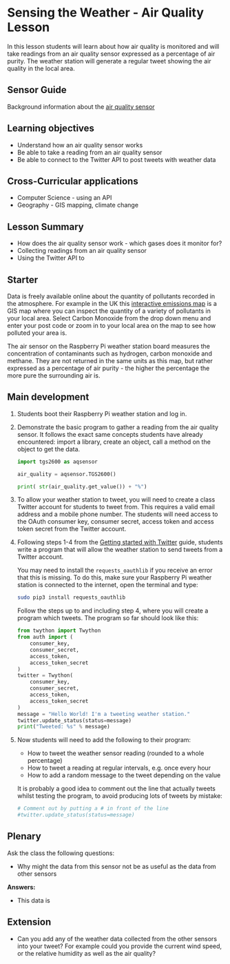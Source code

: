 #  Sensing the Weather - Air Quality Lesson

In this lesson students will learn about how air quality is monitored and will take readings from an air quality sensor expressed as a percentage of air purity. The weather station will generate a regular tweet showing the air quality in the local area.

## Sensor Guide

Background information about the [air quality sensor](about.md)

## Learning objectives

- Understand how an air quality sensor works
- Be able to take a reading from an air quality sensor
- Be able to connect to the Twitter API to post tweets with weather data

## Cross-Curricular applications

- Computer Science - using an API 
- Geography - GIS mapping, climate change


## Lesson Summary

- How does the air quality sensor work - which gases does it monitor for?
- Collecting readings from an air quality sensor
- Using the Twitter API to 

## Starter

Data is freely available online about the quantity of pollutants recorded in the atmosphere. For example in the UK this [interactive emissions map](http://naei.defra.gov.uk/data/gis-mapping) is a GIS map where you can inspect the quantity of a variety of pollutants in your local area. Select Carbon Monoxide from the drop down menu and enter your post code or zoom in to your local area on the map to see how polluted your area is. 

The air sensor on the Raspberry Pi weather station board measures the concentration of contaminants such as hydrogen, carbon monoxide and methane. They are not returned in the same units as this map, but rather expressed as a percentage of air purity - the higher the percentage the more pure the surrounding air is.

## Main development

1. Students boot their Raspberry Pi weather station and log in.

1. Demonstrate the basic program to gather a reading from the air quality sensor. It follows the exact same concepts students have already encountered: import a library, create an object, call a method on the object to get the data.

	```python
	import tgs2600 as aqsensor

	air_quality = aqsensor.TGS2600()

	print( str(air_quality.get_value()) + "%")
	```

1. To allow your weather station to tweet, you will need to create a class Twitter account for students to tweet from. This requires a valid email address and a mobile phone number. The students will need access to the OAuth consumer key, consumer secret, access token and access token secret from the Twitter account.

1. Following steps 1-4 from the [Getting started with Twitter](https://www.raspberrypi.org/learning/getting-started-with-the-twitter-api/worksheet/) guide, students write a program that will allow the weather station to send tweets from a Twitter account.

	You may need to install the `requests_oauthlib` if you receive an error that this is missing. To do this, make sure your Raspberry Pi weather station is connected to the internet, open the terminal and type:

	```bash
	sudo pip3 install requests_oauthlib
	```

	Follow the steps up to and including step 4, where you will create a program which tweets. The program so far should look like this:

	```python
	from twython import Twython
	from auth import (
	    consumer_key,
	    consumer_secret,
	    access_token,
	    access_token_secret
	)
	twitter = Twython(
	    consumer_key,
	    consumer_secret,
	    access_token,
	    access_token_secret
	)
	message = "Hello World! I'm a tweeting weather station."
	twitter.update_status(status=message)
	print("Tweeted: %s" % message)
	```
1. Now students will need to add the following to their program:

	- How to tweet the weather sensor reading (rounded to a whole percentage)
	- How to tweet a reading at regular intervals, e.g. once every hour
	- How to add a random message to the tweet depending on the value

	It is probably a good idea to comment out the line that actually tweets whilst testing the program, to avoid producing lots of tweets by mistake:

	```python
	# Comment out by putting a # in front of the line
	#twitter.update_status(status=message)
	```

## Plenary

Ask the class the following questions:

- Why might the data from this sensor not be as useful as the data from other sensors

**Answers:**

- This data is 


## Extension

- Can you add any of the weather data collected from the other sensors into your tweet? For example could you provide the current wind speed, or the relative humidity as well as the air quality?
